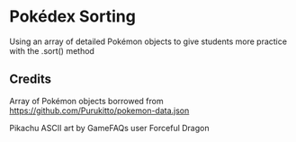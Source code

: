 # Pokédex Sorting

Using an array of detailed Pokémon objects to give students more practice with the .sort() method

## Credits

Array of Pokémon objects borrowed from https://github.com/Purukitto/pokemon-data.json

Pikachu ASCII art by GameFAQs user Forceful Dragon
